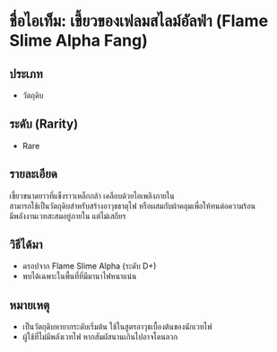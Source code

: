 # ชื่อไอเท็ม: เขี้ยวของเฟลมสไลม์อัลฟ่า (Flame Slime Alpha Fang)

## ประเภท
- วัตถุดิบ

## ระดับ (Rarity)
- Rare

## รายละเอียด
เขี้ยวขนาดยาวที่แข็งราวเหล็กกล้า เคลือบด้วยไอเพลิงภายใน  
สามารถใช้เป็นวัตถุดิบสำหรับสร้างอาวุธธาตุไฟ หรือผสมกับผ้าคลุมเพื่อให้ทนต่อความร้อน  
มีพลังงานเวทสะสมอยู่ภายใน แต่ไม่เสถียร

## วิธีได้มา
- ดรอปจาก Flame Slime Alpha (ระดับ D+)
- พบได้เฉพาะในพื้นที่ที่มีมานาไฟหนาแน่น

## หมายเหตุ
- เป็นวัตถุดิบหายากระดับเริ่มต้น ใช้ในสูตรอาวุธเบื้องต้นของนักเวทไฟ
- ผู้ใช้ที่ไม่มีพลังเวทไฟ หากสัมผัสนานเกินไปอาจโดนลวก
